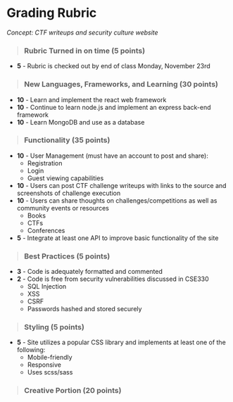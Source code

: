 # Grading Rubric
*Concept: CTF writeups and security culture website*

>### Rubric Turned in on time (5 points)
- **5** - Rubric is checked out by end of class Monday, November 23rd

>### New Languages, Frameworks, and Learning (30 points)
- **10** - Learn and implement the react web framework
- **10** - Continue to learn node.js and implement an express back-end framework
- **10** - Learn MongoDB and use as a database

>### Functionality (35 points)
- **10** - User Management (must have an account to post and share):
    - Registration
    - Login
    - Guest viewing capabilities
- **10** - Users can post CTF challenge writeups with links to the source and screenshots of challenge execution
- **10** - Users can share thoughts on challenges/competitions as well as community events or resources
    - Books
    - CTFs
    - Conferences
- **5** - Integrate at least one API to improve basic functionality of the site

>### Best Practices (5 points)
- **3** - Code is adequately formatted and commented
- **2** - Code is free from security vulnerabilities discussed in CSE330
    - SQL Injection
    - XSS
    - CSRF
    - Passwords hashed and stored securely

>### Styling (5 points)
- **5** - Site utilizes a popular CSS library and implements at least one of the following:
    - Mobile-friendly
    - Responsive
    - Uses scss/sass

>### Creative Portion (20 points)